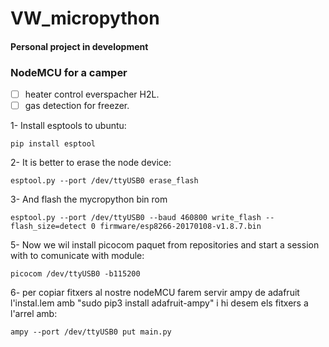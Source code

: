 # VW_micropython
#### Personal project in development
### NodeMCU for a camper
- [ ] heater control everspacher H2L.    
- [ ] gas detection for freezer.    

1- Install esptools to ubuntu:

	pip install esptool

2- It is better to erase the node device:

	esptool.py --port /dev/ttyUSB0 erase_flash

3- And flash the mycropython bin rom

	esptool.py --port /dev/ttyUSB0 --baud 460800 write_flash --flash_size=detect 0 firmware/esp8266-20170108-v1.8.7.bin

5- Now we wil install picocom paquet from repositories and start a session with to comunicate with module:

	picocom /dev/ttyUSB0 -b115200

6- per copiar fitxers al nostre nodeMCU farem servir ampy de adafruit
l'instal.lem amb "sudo pip3 install adafruit-ampy" i hi desem els fitxers a l'arrel amb:

	ampy --port /dev/ttyUSB0 put main.py
